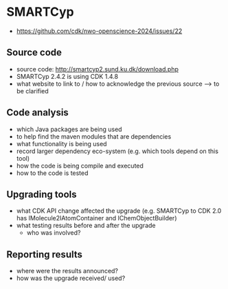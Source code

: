 # SMARTCyp

* https://github.com/cdk/nwo-openscience-2024/issues/22

## Source code
* source code: http://smartcyp2.sund.ku.dk/download.php
* SMARTCyp 2.4.2 is using CDK 1.4.8
* what website to link to / how to acknowledge the previous source --> to be clarified

## Code analysis
* which Java packages are being used
* to help find the maven modules that are dependencies
* what functionality is being used
* record larger dependency eco-system (e.g. which tools depend on this tool)
* how the code is being compile and executed
* how to the code is tested

## Upgrading tools
* what CDK API change affected the upgrade (e.g. SMARTCyp to CDK 2.0 has IMolecule2IAtomContainer and IChemObjectBuilder)
* what testing results before and after the upgrade
  * who was involved?

## Reporting results
* where were the results announced?
* how was the upgrade received/ used?

  

